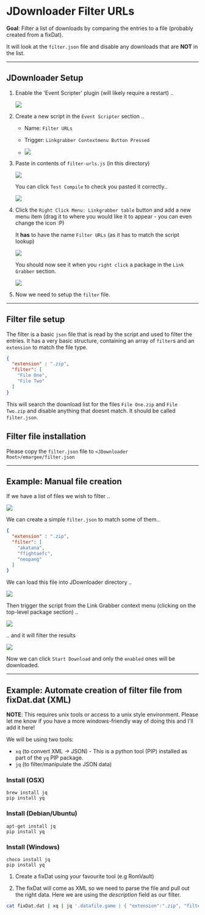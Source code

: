 # JDownloader Filter URLs

**Goal**: Filter a list of downloads by comparing the entries to a file (probably created from a fixDat).

It will look at the `filter.json` file and disable any downloads that are **NOT** in the list.

---

## JDownloader Setup

1. Enable the 'Event Scripter' plugin (will likely require a restart) ..

   ![](1.png)

2. Create a new script in the `Event Scripter` section ..

   * Name: `Filter URLs`
   * Trigger: `Linkgrabber Contextmenu Button Pressed` 

   * ![](2.png)

3. Paste in contents of `filter-urls.js` (in this directory)

   ![](3.png)

   You can click `Test Compile` to check you pasted it correctly..

   ![](5.png)

4. Click the `Right Click Menu: Linkgrabber table` button and add a new menu item (drag it to where you would like it to appear - you can even change the icon :P)

    It **has** to have the name `Filter URLs` (as it has to match the script lookup)

   ![](4.png)

   You should now see it when you `right click` a package in the `Link Grabber` section.

   ![](6.png)

5. Now we need to setup the `filter` file.

---

## Filter file setup

The filter is a basic `json` file that is read by the script and used to filter the entries. It has a very basic structure, containing an array of `filter`s and an `extension` to match the file type.

```json
{
  "extension" : ".zip",
  "filter": [
    "File One",
    "File Two"
  ]
}
```

This will search the download list for the files `File One.zip` and `File Two.zip` and disable anything that doesnt match. It should be called `filter.json`.

## Filter file installation

Please copy the `filter.json` file to `<JDownloader Root>/emargee/filter.json`

---

## Example: Manual file creation

If we have a list of files we wish to filter ..

![](7.png)

We can create a simple `filter.json` to match some of them..

```json
{
  "extension" : ".zip",
  "filter": [
    "akatana",
    "ffightaefc",
    "neopang"
  ]
}
```

We can load this file into JDownloader directory ..

![](8.png)

Then trigger the script from the Link Grabber context menu (clicking on the top-level package section) ..

![](10.png)

.. and it will filter the results

![](9.png)

Now we can click `Start Download` and only the `enabled` ones will be downloaded.

---

## Example: Automate creation of filter file from fixDat.dat (XML)

**NOTE**: This requires unix tools or access to a unix style environment. Please let me know if you have a more windows-friendly way of doing this and I'll add it here!

We will be using two tools:

* `xq` (to convert XML -> JSON) - This is a python tool (PIP) installed as part of the `yq` PIP package.
* `jq` (to filter/manipulate the JSON data)

### Install (OSX)

```
brew install jq
pip install yq
```

### Install (Debian/Ubuntu)
```
apt-get install jq
pip install yq
```

### Install (Windows)
```
choco install jq
pip install yq

```
1. Create a fixDat using your favourite tool (e.g RomVault)

2. The fixDat will come as XML so we need to parse the file and pull out the right data. Here we are using the *description* field as our filter.

```bash
cat fixDat.dat | xq | jq '.datafile.game | { "extension":".zip", "filter":[.[].description]}' > filter.json
```